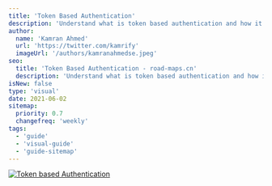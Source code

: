 ```yaml
---
title: 'Token Based Authentication'
description: 'Understand what is token based authentication and how it is implemented'
author:
  name: 'Kamran Ahmed'
  url: 'https://twitter.com/kamrify'
  imageUrl: '/authors/kamranahmedse.jpeg'
seo:
  title: 'Token Based Authentication - road-maps.cn'
  description: 'Understand what is token based authentication and how it is implemented'
isNew: false
type: 'visual'
date: 2021-06-02
sitemap:
  priority: 0.7
  changefreq: 'weekly'
tags:
  - 'guide'
  - 'visual-guide'
  - 'guide-sitemap'
---
```


[![Token based Authentication](/guides/token-authentication.png)](/guides/token-authentication.png)
